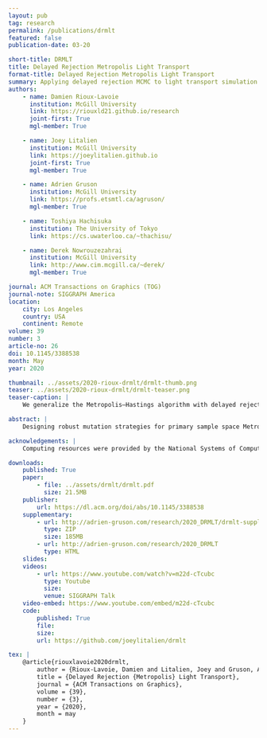 ```yaml
---
layout: pub
tag: research
permalink: /publications/drmlt
featured: false
publication-date: 03-20

short-title: DRMLT
title: Delayed Rejection Metropolis Light Transport
format-title: Delayed Rejection Metropolis Light Transport
summary: Applying delayed rejection MCMC to light transport simulation
authors:
    - name: Damien Rioux-Lavoie
      institution: McGill University
      link: https://riouxld21.github.io/research
      joint-first: True
      mgl-member: True

    - name: Joey Litalien
      institution: McGill University
      link: https://joeylitalien.github.io
      joint-first: True
      mgl-member: True

    - name: Adrien Gruson
      institution: McGill University
      link: https://profs.etsmtl.ca/agruson/
      mgl-member: True

    - name: Toshiya Hachisuka
      institution: The University of Tokyo
      link: https://cs.uwaterloo.ca/~thachisu/

    - name: Derek Nowrouzezahrai
      institution: McGill University
      link: http://www.cim.mcgill.ca/~derek/
      mgl-member: True

journal: ACM Transactions on Graphics (TOG)
journal-note: SIGGRAPH America
location:
    city: Los Angeles
    country: USA 
    continent: Remote
volume: 39
number: 3
article-no: 26
doi: 10.1145/3388538
month: May
year: 2020

thumbnail: ../assets/2020-rioux-drmlt/drmlt-thumb.png
teaser: ../assets/2020-rioux-drmlt/drmlt-teaser.png
teaser-caption: |
    We generalize the Metropolis–Hastings algorithm with delayed rejection: our <em>delayed rejection Metropolis light transport</em> (DRMLT) method selectively applies different mutation strategies, improving upon one-stage primary sample space algorithms, i.e., PSSMLT with Gaussian proposals (PSSMLT / G) and H2MC. One variant of our method first attempts an isotropic Gaussian proposal, resorting to more intricate kernels (that improve local exploration with differential information) only when the first attempt failed, e.g., on rough dielectrics. DRMLT focuses computations in hard-to-explore regions without compromising quality in comparatively simpler regions (e.g., on the board). We visualize a per-pixel relative second-stage acceptance, where violet and yellow extremes respectively indicate the efficiency of the first and second stages.

abstract: |
    Designing robust mutation strategies for primary sample space Metropolis light transport is a challenging problem: poorly-tuned mutations both hinder state space exploration and introduce structured image artifacts. Scenes with complex materials, lighting and geometry make hand-designing strategies that remain optimal over the entire state space infeasible. Moreover, these difficult regions are often sparse in state space, and so relying exclusively on intricate—and often expensive—proposal mechanisms can be wasteful where simpler inexpensive mechanisms are more sample efficient. We generalize Metropolis–Hastings light transport to employ a flexible two-stage mutation strategy based on delayed rejection Markov chain Monte Carlo. Our approach generates multiple proposals based on the failure of previous ones, all while preserving Markov chain ergodicity. This allows us to reduce error while maintaining fast global exploration and low correlation across chains. Direct application of delayed rejection to light transport leads to low acceptance probabilities, and so we also propose a novel transition kernel to alleviate this issue. We benchmark our approach on several applications including <em>bold-then-timid</em> and <em>cheap-then-expensive</em> proposals across different light transport algorithms. Our method is applicable to any primary sample space algorithm with minimal implementation effort, producing consistently better results on a variety of challenging scenes.

acknowledgements: |
    Computing resources were provided by the National Systems of Compute Canada. This research was partially funded by the Natural Sciences and Engineering Council of Canada (RGPIN-2018-05669) and the Japan Society for the Promotion of Science KAKENHI (18KK0309).

downloads:
    published: True
    paper:
        - file: ../assets/drmlt/drmlt.pdf
          size: 21.5MB
    publisher:
        url: https://dl.acm.org/doi/abs/10.1145/3388538
    supplementary:
        - url: http://adrien-gruson.com/research/2020_DRMLT/drmlt-supplemental.zip
          type: ZIP
          size: 185MB
        - url: http://adrien-gruson.com/research/2020_DRMLT
          type: HTML
    slides:
    videos:
        - url: https://www.youtube.com/watch?v=m22d-cTcubc
          type: Youtube
          size:
          venue: SIGGRAPH Talk
    video-embed: https://www.youtube.com/embed/m22d-cTcubc
    code:
        published: True
        file:
        size:
        url: https://github.com/joeylitalien/drmlt

tex: |
    @article{riouxlavoie2020drmlt,
        author = {Rioux-Lavoie, Damien and Litalien, Joey and Gruson, Adrien and Hachisuka, Toshiya and Nowrouzezahrai, Derek},
        title = {Delayed Rejection {Metropolis} Light Transport},
        journal = {ACM Transactions on Graphics},
        volume = {39},
        number = {3},
        year = {2020},
        month = may
    }
---
```

